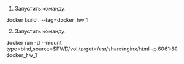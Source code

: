 1. Запустить команду:

docker build . --tag=docker_hw_1

2. Запустить команду:

docker run -d --mount type=bind,source=$PWD/vol,target=/usr/share/nginx/html -p 6061:80 docker_hw_1
